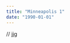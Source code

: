 ```yaml
---
title: "Minneapolis 1"
date: "1990-01-01"
---
```


<div class="content">
<p>// jjg</p>
<p><a href="assets/80-img_0236.jpg" target="_blank"> <img alt="" src="/preposterous/assets/80-img_0236.jpg"/> </a></p>
</div>
